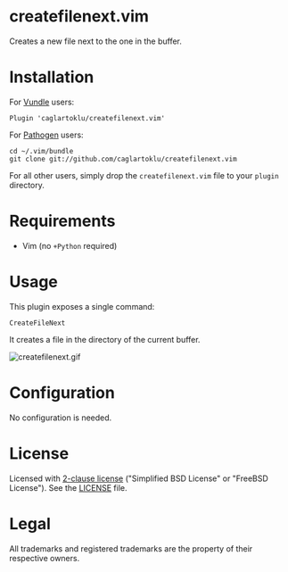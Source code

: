 # createfilenext.vim

Creates a new file next to the one in the buffer.


# Installation

For [Vundle](https://github.com/gmarik/vundle) users:

    Plugin 'caglartoklu/createfilenext.vim'

For [Pathogen](https://github.com/tpope/vim-pathogen) users:

    cd ~/.vim/bundle
    git clone git://github.com/caglartoklu/createfilenext.vim

For all other users, simply drop the `createfilenext.vim` file to your
`plugin` directory.


# Requirements

- Vim (no `+Python` required)


# Usage

This plugin exposes a single command:

```
CreateFileNext
```

It creates a file in the directory of the current buffer.

![createfilenext.gif](http://caglar.toklu.co/vim/createfilenext.vim/createfilenext.gif)


# Configuration

No configuration is needed.


# License

Licensed with
[2-clause license](https://en.wikipedia.org/wiki/BSD_licenses#2-clause_license_.28.22Simplified_BSD_License.22_or_.22FreeBSD_License.22.29)
("Simplified BSD License" or "FreeBSD License").
See the
[LICENSE](LICENSE) file.


# Legal

All trademarks and registered trademarks are the property of their respective owners.


